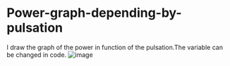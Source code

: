 # Power-graph-depending-by-pulsation
I draw the graph of the power in function of the pulsation.The variable can be changed in code.
![image](https://user-images.githubusercontent.com/73237998/106397295-50587f80-6415-11eb-86de-90af565d0072.png)
